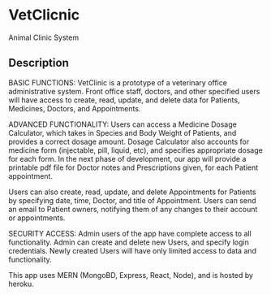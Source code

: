 # VetClicnic

Animal Clinic System

## Description

BASIC FUNCTIONS:
VetClinic is a prototype of a veterinary office administrative system.  Front office staff, doctors, and other specified users will have access to create, read, update, and delete data for Patients, Medicines, Doctors, and Appointments. 

ADVANCED FUNCTIONALITY:
Users can access a Medicine Dosage Calculator, which takes in Species and Body Weight of Patients, and provides a correct dosage amount.  Dosage Calculator also accounts for medicine form (injectable, pill, liquid, etc), and specifies appropriate dosage for each form.  In the next phase of development, our app will provide a printable pdf file for Doctor notes and Prescriptions given, for each Patient appointment.

Users can also create, read, update, and delete Appointments for Patients by specifying date, time, Doctor, and title of Appointment.  Users can send an email to Patient owners, notifying them of any changes to their account or appointments. 

SECURITY ACCESS:
Admin users of the app have complete access to all functionality.  Admin can create and delete new Users, and specify login credentials. Newly created Users will have only limited access to data and functionality.

This app uses MERN (MongoBD, Express, React, Node), and is hosted by heroku.
